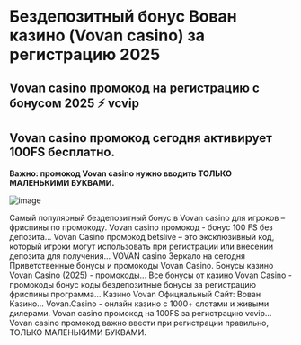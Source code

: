 # Бездепозитный бонус Вован казино (Vovan casino) за регистрацию 2025

## Vovan casino промокод на регистрацию с бонусом 2025 ⚡️ vcvip

## Vovan casino промокод сегодня активирует 100FS бесплатно.

**Важно: промокод Vovan casino нужно вводить ТОЛЬКО МАЛЕНЬКИМИ БУКВАМИ.**

![image](https://github.com/user-attachments/assets/86fae687-9f91-4374-982b-81fd51080afb)


Самый популярный бездепозитный бонус в Vovan casino для игроков – фриспины по промокоду.
Vovan casino промокод - бонус 100 FS без депозита...
Vovan Casino промокод betslive – это эксклюзивный код, который игроки могут использовать при регистрации или внесении депозита для получения...
VOVAN casino Зеркало на сегодня
Приветственные бонусы и промокоды Vovan Casino.
Бонусы казино Vovan Casino (2025) - промокоды...
Все бонусы от казино Vovan Casino - промокоды бонус коды бездепозитные бонусы за регистрацию фриспины программа...
Казино Vovan Официальный Сайт: Вован Казино...
Vovan.Casino - онлайн казино с 1000+ слотами и живыми дилерами.
Vovan casino промокод на 100FS за регистрацию vcvip...
Vovan casino промокод важно ввести при регистрации правильно, ТОЛЬКО МАЛЕНЬКИМИ БУКВАМИ.
